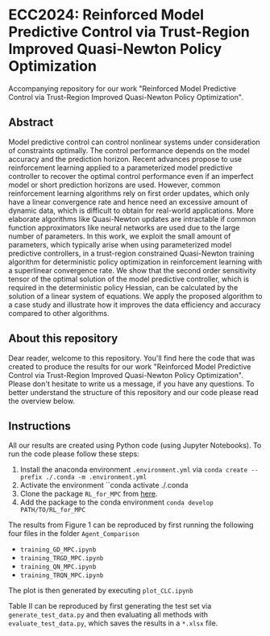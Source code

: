 # ECC2024: Reinforced Model Predictive Control via Trust-Region Improved Quasi-Newton Policy Optimization
Accompanying repository for our work "Reinforced Model Predictive Control via Trust-Region Improved Quasi-Newton Policy Optimization".

## Abstract
Model predictive control can control nonlinear systems under consideration of constraints optimally. The control performance depends on the model accuracy and the prediction horizon. Recent advances propose to use reinforcement learning applied to a parameterized model predictive controller to recover the optimal control performance even if an imperfect model or short prediction horizons are used. However, common reinforcement learning algorithms rely on first order updates, which only have a linear convergence rate and hence need an excessive amount of dynamic data, which is difficult to obtain for real-world applications. More elaborate algorithms like Quasi-Newton updates are intractable if common function approximators like neural networks are used due to the large number of parameters.
In this work, we exploit the small amount of parameters, which typically arise when using parameterized model predictive controllers, in a trust-region constrained Quasi-Newton training algorithm for deterministic policy optimization in reinforcement learning with a superlinear convergence rate. We show that the second order sensitivity tensor of the optimal solution of the model predictive controller, which is required in the deterministic policy Hessian, can be calculated by the solution of a linear system of equations. We apply the proposed algorithm to a case study and illustrate how it improves the data efficiency and accuracy compared to other algorithms.

## About this repository
Dear reader,
welcome to this repository. You'll find here the code that was created to produce the results for our work "Reinforced Model Predictive Control via Trust-Region Improved Quasi-Newton Policy Optimization". Please don't hesitate to write us a message, if you have any questions. To better understand the structure of this repository and our code please read the overview below.

## Instructions
All our results are created using Python code (using Jupyter Notebooks).
To run the code please follow these steps:
1) Install the anaconda environment ``.environment.yml`` via
   ``conda create --prefix ./.conda -m .environment.yml``
2) Activate the environment
   ``conda activate ./.conda
3) Clone the package ``RL_for_MPC`` from [here](https://github.com/DeanBrandner/RL_Tools_Project.git).
4) Add the package to the conda environment
   ``conda develop PATH/TO/RL_for_MPC``

The results from Figure 1 can be reproduced by first running the following four files in the folder ``Agent_Comparison``
* ``training_GD_MPC.ipynb``
* ``training_TRGD_MPC.ipynb``
* ``training_QN_MPC.ipynb``
* ``training_TRQN_MPC.ipynb``

The plot is then generated by executing ``plot_CLC.ipynb``

Table II can be reproduced by first generating the test set via ``generate_test_data.py`` and then evaluating all methods with ``evaluate_test_data.py``, which saves the results in a ``*.xlsx`` file.
